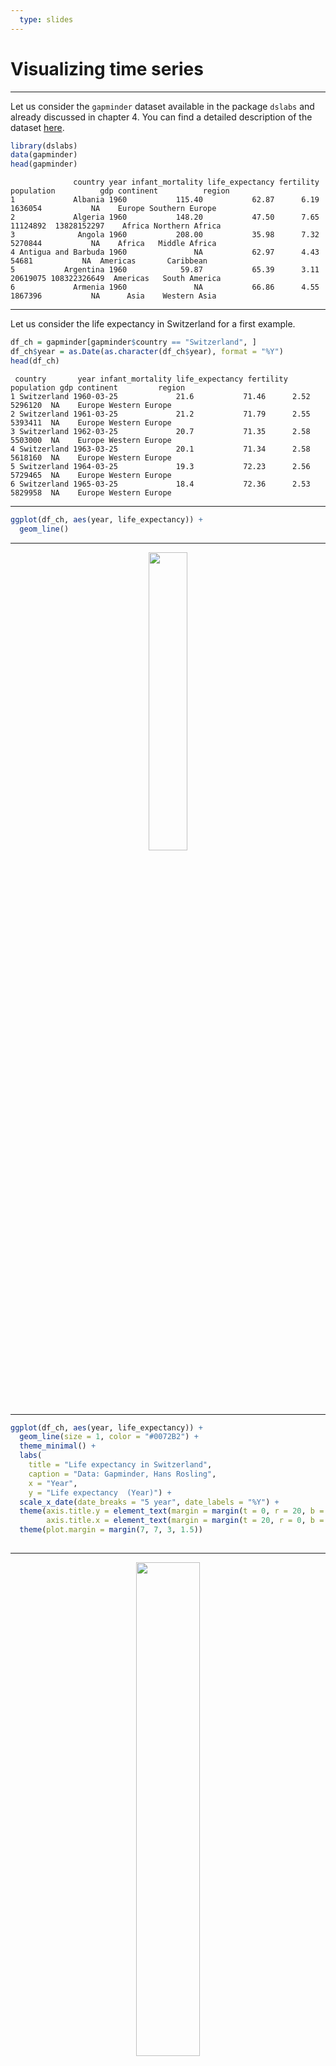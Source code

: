 ```yaml
---
  type: slides
---
```

# Visualizing time series
---

Let us consider the `gapminder` dataset available in the package `dslabs` and already discussed in chapter 4. You can find a detailed description of the dataset [here](https://stat.ethz.ch/R-manual/R-devel/library/datasets/html/iris.html).


```R
library(dslabs)
data(gapminder)
head(gapminder)
``` 



```out
              country year infant_mortality life_expectancy fertility population          gdp continent          region
1             Albania 1960           115.40           62.87      6.19    1636054           NA    Europe Southern Europe
2             Algeria 1960           148.20           47.50      7.65   11124892  13828152297    Africa Northern Africa
3              Angola 1960           208.00           35.98      7.32    5270844           NA    Africa   Middle Africa
4 Antigua and Barbuda 1960               NA           62.97      4.43      54681           NA  Americas       Caribbean
5           Argentina 1960            59.87           65.39      3.11   20619075 108322326649  Americas   South America
6             Armenia 1960               NA           66.86      4.55    1867396           NA      Asia    Western Asia
``` 


---

Let us consider the life expectancy in Switzerland for a first example.

```R
df_ch = gapminder[gapminder$country == "Switzerland", ]
df_ch$year = as.Date(as.character(df_ch$year), format = "%Y")
head(df_ch)
```


```out
 country       year infant_mortality life_expectancy fertility population gdp continent         region
1 Switzerland 1960-03-25             21.6           71.46      2.52    5296120  NA    Europe Western Europe
2 Switzerland 1961-03-25             21.2           71.79      2.55    5393411  NA    Europe Western Europe
3 Switzerland 1962-03-25             20.7           71.35      2.58    5503000  NA    Europe Western Europe
4 Switzerland 1963-03-25             20.1           71.34      2.58    5618160  NA    Europe Western Europe
5 Switzerland 1964-03-25             19.3           72.23      2.56    5729465  NA    Europe Western Europe
6 Switzerland 1965-03-25             18.4           72.36      2.53    5829958  NA    Europe Western Europe
```

---


```R
ggplot(df_ch, aes(year, life_expectancy)) +
  geom_line() 
```

---

<div style="text-align:center"><img src="line1.png" alt=" " width="35%"></div>

---

```R
ggplot(df_ch, aes(year, life_expectancy)) +
  geom_line(size = 1, color = "#0072B2") +
  theme_minimal() +
  labs(
    title = "Life expectancy in Switzerland",
    caption = "Data: Gapminder, Hans Rosling",
    x = "Year", 
    y = "Life expectancy  (Year)") + 
  scale_x_date(date_breaks = "5 year", date_labels = "%Y") +
  theme(axis.title.y = element_text(margin = margin(t = 0, r = 20, b = 0, l = 0)),
        axis.title.x = element_text(margin = margin(t = 20, r = 0, b = 0, l = 0))) +
  theme(plot.margin = margin(7, 7, 3, 1.5))
  
```

---

<div style="text-align:center"><img src="line2.png" alt=" " width="45%"></div>

---

```R
ggplot(df_ch, aes(year, life_expectancy)) +
  geom_line(size = 1, color = "#0072B2") +
  scale_y_continuous(limits = c(55, 90), expand = c(0, 0),
                     name = "preprints / month") + 
  theme_minimal() +
  labs(
    title = "Life expectancy in Switzerland",
    caption = "Data: Gapminder, Hans Rosling",
    x = "Year", 
    y = "Life expectancy  (Year)") + 
  scale_x_date(date_breaks = "5 year", date_labels = "%Y") +
  theme(axis.title.y = element_text(margin = margin(t = 0, r = 20, b = 0, l = 0)),
        axis.title.x = element_text(margin = margin(t = 20, r = 0, b = 0, l = 0))) +
  theme(plot.margin = margin(7, 7, 3, 1.5))
Let us now represent the Life expectancy over the years, comparing Canada, China, Egypt, Germany and Switzerland.
```

---

<div style="text-align:center"><img src="line4.png" alt=" " width="45%"></div>

---



```R
gapminder %>%
  filter(country %in% c("Switzerland", "Canada", "China", 
                        "India", "Egypt", "Germany", "Nepal")) %>%
  group_by(year, country) %>%
  summarise(life_expectancy = mean(life_expectancy)) %>%
  ggplot(aes(x=year, y=life_expectancy, color=country)) +
  geom_line(size=1)+ 
  theme_minimal() +
  labs(
    title = "Evolution of Life expectancy per country",
    caption = "Data: Gapminder, Gapminder Foundation",
    x = "Year", 
    y = "Life expectancy",
    color = "Country"
  )
```

---

<div style="text-align:center"><img src="line3.png" alt=" " width="45%"></div>
